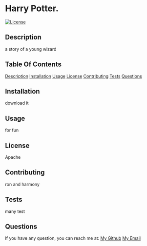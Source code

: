# Harry Potter.

[![License](https://img.shields.io/badge/License-Apache_2.0-blue.svg)](https://opensource.org/licenses/Apache-2.0)

## Description
a story of a young wizard

## Table Of Contents
[Description](#description)
[Installation](#Installation)
[Usage](#Usage)
[License](#License)
[Contributing](#Contributing)
[Tests](#Tests)
[Questions](#Questions)

## Installation
download it

## Usage
for fun

## License
Apache

## Contributing
ron and harmony

## Tests
many test

## Questions
If you have any question, you can reach me at:
[My Github](https://github.com/smurk23)
[My Email](mailto:xingcantres@gmail.com)


